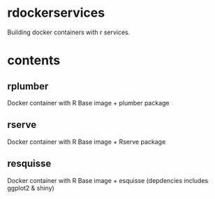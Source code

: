 # rdockerservices
Building docker containers with r services.

# contents 

## rplumber

Docker container with R Base image + plumber package

## rserve

Docker container with R Base image + Rserve package

## resquisse

Docker container with R Base image + esquisse (depdencies includes ggplot2 & shiny)

